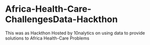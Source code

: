 # Africa-Health-Care-ChallengesData-Hackthon
This was as Hackthon Hosted by 10nalytics on using data to provide solutions to Africa Health-Care Problems
